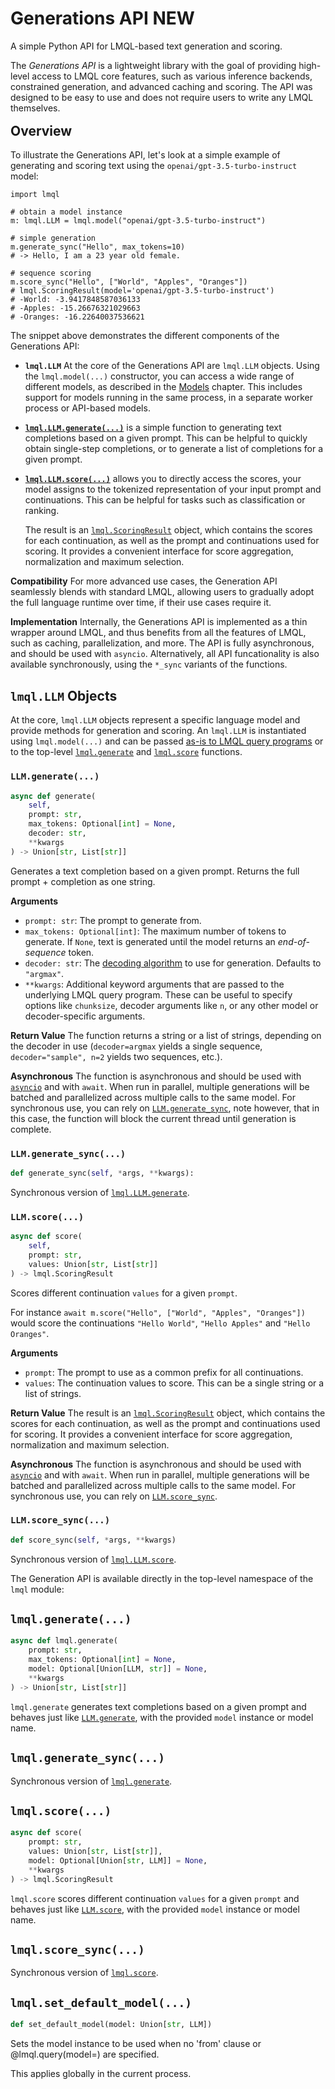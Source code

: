 # Generations API <span class="tag" data-tag-name="functions">NEW</span>

<div class="subtitle">A simple Python API for LMQL-based text generation and scoring.</div>

The *Generations API* is a lightweight library with the goal of providing high-level access to LMQL core features, such as various inference backends, constrained generation, and advanced caching and scoring. The API was designed to be easy to use and does not require users to write any LMQL themselves.

<div style="margin-bottom: -10pt"></div>

## Overview

To illustrate the Generations API, let's look at a simple example of generating and scoring text using the `openai/gpt-3.5-turbo-instruct` model:

```
import lmql

# obtain a model instance
m: lmql.LLM = lmql.model("openai/gpt-3.5-turbo-instruct")

# simple generation
m.generate_sync("Hello", max_tokens=10)
# -> Hello, I am a 23 year old female.

# sequence scoring
m.score_sync("Hello", ["World", "Apples", "Oranges"])
# lmql.ScoringResult(model='openai/gpt-3.5-turbo-instruct')
# -World: -3.9417848587036133
# -Apples: -15.26676321029663
# -Oranges: -16.22640037536621
```

The snippet above demonstrates the different components of the Generations API:

- **`lmql.LLM`** At the core of the Generations API are `lmql.LLM` objects. Using the `lmql.model(...)` constructor, you can access a wide range of different models, as described in the [Models](../language/models.rst) chapter. This includes support for models running in the same process, in a separate worker process or API-based models.

- [**`lmql.LLM.generate(...)`**](#lmql-generate) is a simple function to generating text completions based on a given prompt. This can be helpful to quickly obtain single-step completions, or to generate a list of completions for a given prompt.

-   [**`lmql.LLM.score(...)`**](#lmql-score) allows you to directly access the scores, your model assigns to the tokenized representation of your input prompt and continuations. This can be helpful for tasks such as classification or ranking. 
    
    The result is an [`lmql.ScoringResult`](https://github.com/eth-sri/lmql/blob/main/src/lmql/api/scoring.py) object, which contains the scores for each continuation, as well as the prompt and continuations used for scoring. It provides a convenient interface for score aggregation, normalization and maximum selection.


**Compatibility** For more advanced use cases, the Generation API seamlessly blends with standard LMQL, allowing users to gradually adopt the full language runtime over time, if their use cases require it.

**Implementation** Internally, the Generations API is implemented as a thin wrapper around LMQL, and thus benefits from all the features of LMQL, such as caching, parallelization, and more. The API is fully asynchronous, and should be used with `asyncio`. Alternatively, all API funcationality is also available synchronously, using the `*_sync` variants of the functions.

## `lmql.LLM` Objects

At the core, `lmql.LLM` objects represent a specific language model and provide methods for generation and scoring. An `lmql.LLM` is instantiated using `lmql.model(...)` and can be passed [as-is to LMQL query programs](../language/models.rst#loading-models) or to the top-level [`lmql.generate`](#lmql-generate) and [`lmql.score`](#lmql-score) functions.

### `LLM.generate(...)`

```python
async def generate(
    self,
    prompt: str, 
    max_tokens: Optional[int] = None, 
    decoder: str,
    **kwargs
) -> Union[str, List[str]]
```

Generates a text completion based on a given prompt. Returns the full prompt + completion as one string.

**Arguments**

- `prompt: str`: The prompt to generate from.
- `max_tokens: Optional[int]`: The maximum number of tokens to generate. If `None`, text is generated until the model returns an *end-of-sequence* token.
- `decoder: str`: The [decoding algorithm](../language/decoders.md) to use for generation. Defaults to `"argmax"`.
- `**kwargs`: Additional keyword arguments that are passed to the underlying LMQL query program. These can be useful to specify options like `chunksize`, decoder arguments like `n`, or any other model or decoder-specific arguments.

**Return Value** The function returns a string or a list of strings, depending on the decoder in use (`decoder=argmax` yields a single sequence, `decoder="sample", n=2` yields two sequences, etc.).

**Asynchronous** The function is asynchronous and should be used with [`asyncio`](https://docs.python.org/3/library/asyncio.html) and with `await`. When run in parallel, multiple generations will be batched and parallelized across multiple calls to the same model. For synchronous use, you can rely on [`LLM.generate_sync`](#llm-generate_sync), note however, that in this case, the function will block the current thread until generation is complete.

### `LLM.generate_sync(...)`

```python
def generate_sync(self, *args, **kwargs):
```

Synchronous version of [`lmql.LLM.generate`](#llm-generate).

### `LLM.score(...)`

```python
async def score(
    self,
    prompt: str,
    values: Union[str, List[str]]
) -> lmql.ScoringResult
```

Scores different continuation `values` for a given `prompt`.

For instance `await m.score("Hello", ["World", "Apples", "Oranges"])` would score the continuations `"Hello World"`, `"Hello Apples"` and `"Hello Oranges"`.

**Arguments**

- `prompt`: The prompt to use as a common prefix for all continuations.
- `values`: The continuation values to score. This can be a single string or a list of strings.

**Return Value** The result is an [`lmql.ScoringResult`](https://github.com/eth-sri/lmql/blob/main/src/lmql/api/scoring.py) object, which contains the scores for each continuation, as well as the prompt and continuations used for scoring. It provides a convenient interface for score aggregation, normalization and maximum selection.

**Asynchronous** The function is asynchronous and should be used with [`asyncio`](https://docs.python.org/3/library/asyncio.html) and with `await`. When run in parallel, multiple generations will be batched and parallelized across multiple calls to the same model. For synchronous use, you can rely on [`LLM.score_sync`](#llm-score-sync).

### `LLM.score_sync(...)`

```python
def score_sync(self, *args, **kwargs)
```

Synchronous version of [`lmql.LLM.score`](#llm-score).



The Generation API is available directly in the top-level namespace of the `lmql` module:

## `lmql.generate(...)`

```python
async def lmql.generate(
    prompt: str, 
    max_tokens: Optional[int] = None, 
    model: Optional[Union[LLM, str]] = None, 
    **kwargs
) -> Union[str, List[str]]
```

`lmql.generate` generates text completions based on a given prompt and behaves just like [`LLM.generate`](#llm-generate), 
with the provided `model` instance or model name.

## `lmql.generate_sync(...)`

Synchronous version of [`lmql.generate`](#lmql-generate).

## `lmql.score(...)`

```python
async def score(
    prompt: str,
    values: Union[str, List[str]],
    model: Optional[Union[str, LLM]] = None, 
    **kwargs
) -> lmql.ScoringResult
```

`lmql.score` scores different continuation `values` for a given `prompt` and behaves just like [`LLM.score`](#llm-score),
with the provided `model` instance or model name.

## `lmql.score_sync(...)`

Synchronous version of [`lmql.score`](#lmql-score).

## `lmql.set_default_model(...)`

```python
def set_default_model(model: Union[str, LLM])
```

Sets the model instance to be used when no 'from' clause or @lmql.query(model=<model>) are specified.

This applies globally in the current process.
